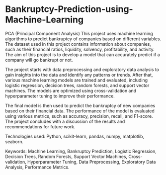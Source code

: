 # Bankruptcy-Prediction-using-Machine-Learning
PCA (Principal Component Analysis)
This project uses machine learning algorithms to predict bankruptcy of companies based on different variables. The dataset used in this project contains information about companies, such as their financial ratios, liquidity, solvency, profitability, and activity. The aim of this project is to develop a model that can accurately predict if a company will go bankrupt or not.

The project starts with data preprocessing and exploratory data analysis to gain insights into the data and identify any patterns or trends. After that, various machine learning models are trained and evaluated, including logistic regression, decision trees, random forests, and support vector machines. The models are optimized using cross-validation and hyperparameter tuning to improve their performance.

The final model is then used to predict the bankruptcy of new companies based on their financial data. The performance of the model is evaluated using various metrics, such as accuracy, precision, recall, and F1-score. The project concludes with a discussion of the results and recommendations for future work.

Technologies used: Python, scikit-learn, pandas, numpy, matplotlib, seaborn.

Keywords: Machine Learning, Bankruptcy Prediction, Logistic Regression, Decision Trees, Random Forests, Support Vector Machines, Cross-validation, Hyperparameter Tuning, Data Preprocessing, Exploratory Data Analysis, Performance Metrics.
